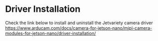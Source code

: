 # Driver Installation
Check the link below to install and uninstall the Jetvariety camera driver
https://www.arducam.com/docs/camera-for-jetson-nano/mipi-camera-modules-for-jetson-nano/driver-installation/
